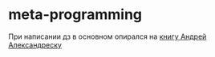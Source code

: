 # meta-programming

При написании дз в основном опирался на [книгу Андрей Александреску](https://codernet.ru/books/c_plus/sovremennoe_proektirovanie_na_c_andrej_aleksandresku/)
